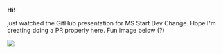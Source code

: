 <b>Hi!</b> <p>just watched the GitHub presentation for MS Start Dev Change. Hope I'm creating doing a PR properly here. Fun image below (?)</p>
<img src="https://media.giphy.com/media/YAlhwn67KT76E/giphy.gif">
